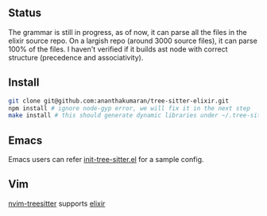 ## Status

The grammar is still in progress, as of now, it can parse all the
files in the elixir source repo. On a largish repo (around 3000 source
files), it can parse 100% of the files. I haven't verified if it builds
ast node with correct structure (precedence and associativity).

## Install

```bash
git clone git@github.com:ananthakumaran/tree-sitter-elixir.git
npm install # ignore node-gyp error, we will fix it in the next step
make install # this should generate dynamic libraries under ~/.tree-sitter/bin/{elixir.so, elixir.so.dSYM}
```

## Emacs

Emacs users can refer
[init-tree-sitter.el](https://gist.github.com/ananthakumaran/ed91ef5a7bbf679cdf13e8a65ea54abe)
for a sample config.

## Vim

[nvim-treesitter](https://github.com/nvim-treesitter/nvim-treesitter) supports [elixir](https://github.com/nvim-treesitter/nvim-treesitter#supported-languages)
